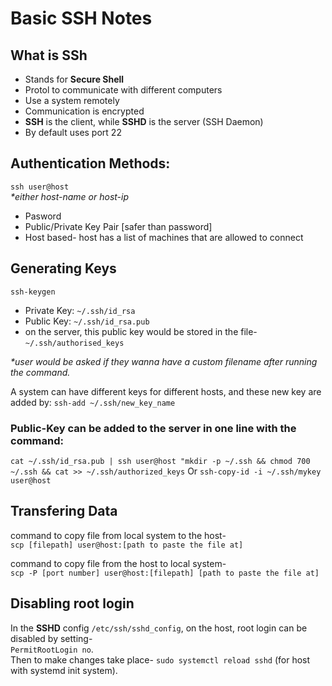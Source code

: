 # Basic SSH Notes

## What is SSh
- Stands for **Secure Shell**
- Protol to communicate with different computers
- Use a system remotely
- Communication is encrypted
- **SSH** is the client, while **SSHD** is the server (SSH Daemon)
- By default uses port 22 


## Authentication Methods:
```ssh user@host``` <br>*\*either host-name or host-ip*
- Pasword
- Public/Private Key Pair [safer than password]
- Host based- host has a list of machines that are allowed to connect


## Generating Keys
```ssh-keygen```
- Private Key: `~/.ssh/id_rsa`      
- Public Key: `~/.ssh/id_rsa.pub`
- on the server, this public key would be stored in the file- `~/.ssh/authorised_keys`

*\*user would be asked if they wanna have a custom filename after running the command.* <br>

A system can have different keys for different hosts, and these new key are added by:
`ssh-add ~/.ssh/new_key_name`


### Public-Key can be added to the server in one line with the command:
`cat ~/.ssh/id_rsa.pub | ssh user@host "mkdir -p ~/.ssh && chmod 700 ~/.ssh && cat >> ~/.ssh/authorized_keys`
Or
`ssh-copy-id -i ~/.ssh/mykey user@host`
## Transfering Data
command to copy file from local system to the host- <br>`scp [filepath] user@host:[path to paste the file at]`

command to copy file from the host to local system- <br>`scp -P [port number] user@host:[filepath] [path to paste the file at]`


## Disabling root login
In the **SSHD** config `/etc/ssh/sshd_config`, on the host, root login can be disabled by setting- <br>
`PermitRootLogin no`. <br>
Then to make changes take place- `sudo systemctl reload sshd` (for host with systemd init system).
